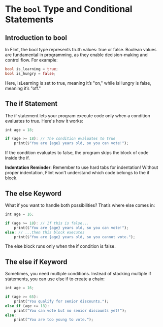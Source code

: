 # The `bool` Type and Conditional Statements

## Introduction to bool

In Flint, the bool type represents truth values: true or false. Boolean values are fundamental in programming, as they enable decision-making and control flow. For example:

```rs
bool is_learning = true;
bool is_hungry = false;
```

Here, isLearning is set to true, meaning it’s "on," while isHungry is false, meaning it’s "off."

## The if Statement

The if statement lets your program execute code only when a condition evaluates to true. Here's how it works:

```rs
int age = 18;

if (age >= 18): // The condition evaluates to true
    print($"You are {age} years old, so you can vote!");
```

If the condition evaluates to false, the program skips the block of code inside the if.

**Indentation Reminder**: Remember to use hard tabs for indentation! Without proper indentation, Flint won't understand which code belongs to the if block.

## The else Keyword

What if you want to handle both possibilities? That’s where else comes in:

```rs
int age = 16;

if (age >= 18): // If this is false...
    print($"You are {age} years old, so you can vote!");
else: // ...then this block executes
    print($"You are {age} years old, so you cannot vote.");
```

The else block runs only when the if condition is false.

## The else if Keyword

Sometimes, you need multiple conditions. Instead of stacking multiple if statements, you can use else if to create a chain:

```rs
int age = 16;

if (age >= 65):
    print("You qualify for senior discounts.");
else if (age >= 18):
    print("You can vote but no senior discounts yet!");
else:
    print("You are too young to vote.");
```
